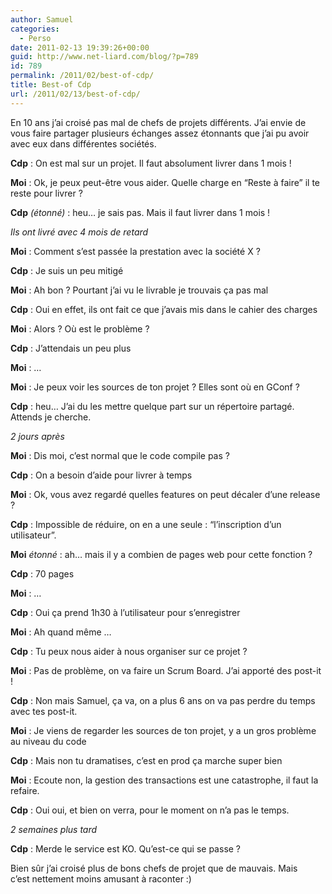 ```yaml
---
author: Samuel
categories:
  - Perso
date: 2011-02-13 19:39:26+00:00
guid: http://www.net-liard.com/blog/?p=789
id: 789
permalink: /2011/02/best-of-cdp/
title: Best-of Cdp
url: /2011/02/13/best-of-cdp/
---
```


En 10 ans j&#8217;ai croisé pas mal de chefs de projets différents. J&#8217;ai envie de vous faire partager plusieurs échanges assez étonnants que j&#8217;ai pu avoir avec eux dans différentes sociétés.

 **Cdp** : On est mal sur un projet. Il faut absolument livrer dans 1 mois !
  
 **Moi** : Ok, je peux peut-être vous aider. Quelle charge en &#8220;Reste à faire&#8221; il te reste pour livrer ?
  
 **Cdp** _(étonné)_ : heu&#8230; je sais pas. Mais il faut livrer dans 1 mois !
  
 _Ils ont livré avec 4 mois de retard_
  

  
 **Moi** : Comment s&#8217;est passée la prestation avec la société X ?
  
 **Cdp** : Je suis un peu mitigé
  
 **Moi** : Ah bon ? Pourtant j&#8217;ai vu le livrable je trouvais ça pas mal
  
 **Cdp** : Oui en effet, ils ont fait ce que j&#8217;avais mis dans le cahier des charges
  
 **Moi** : Alors ? Où est le problème ?
  
 **Cdp** : J&#8217;attendais un peu plus
  
 **Moi** : &#8230;
  

  
**Moi** : Je peux voir les sources de ton projet ? Elles sont où en GConf ?
  
 **Cdp** : heu&#8230; J&#8217;ai du les mettre quelque part sur un répertoire partagé. Attends je cherche.
  
 _2 jours après_
  
 **Moi** : Dis moi, c&#8217;est normal que le code compile pas ?
  

  
**Cdp** : On a besoin d&#8217;aide pour livrer à temps
  
 **Moi** : Ok, vous avez regardé quelles features on peut décaler d&#8217;une release ?
  
 **Cdp** : Impossible de réduire, on en a une seule : &#8220;l&#8217;inscription d&#8217;un utilisateur&#8221;.
  
 **Moi** _étonné_ : ah&#8230; mais il y a combien de pages web pour cette fonction ?
  
 **Cdp** : 70 pages
  
 **Moi** : &#8230;
  
 **Cdp** : Oui ça prend 1h30 à l&#8217;utilisateur pour s&#8217;enregistrer
  
 **Moi** : Ah quand même &#8230;
  

  
**Cdp** : Tu peux nous aider à nous organiser sur ce projet ?
  
**Moi** : Pas de problème, on va faire un Scrum Board. J&#8217;ai apporté des post-it !
  
**Cdp** : Non mais Samuel, ça va, on a plus 6 ans on va pas perdre du temps avec tes post-it.
  

  
**Moi** : Je viens de regarder les sources de ton projet, y a un gros problème au niveau du code
  
 **Cdp** : Mais non tu dramatises, c&#8217;est en prod ça marche super bien
  
 **Moi** : Ecoute non, la gestion des transactions est une catastrophe, il faut la refaire.
  
 **Cdp** : Oui oui, et bien on verra, pour le moment on n&#8217;a pas le temps.
  
 _2 semaines plus tard_
  
 **Cdp** : Merde le service est KO. Qu&#8217;est-ce qui se passe ?
  

  
Bien sûr j&#8217;ai croisé plus de bons chefs de projet que de mauvais. Mais c&#8217;est nettement moins amusant à raconter :)